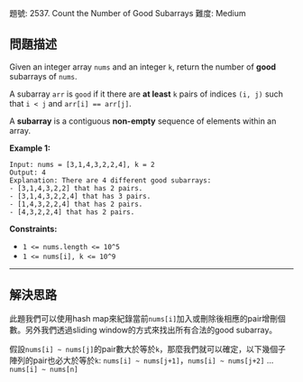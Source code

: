 題號: 2537. Count the Number of Good Subarrays
難度: Medium

## 問題描述
Given an integer array `nums` and an integer `k`, return the number of **good** subarrays of `nums`.

A subarray `arr` is `good` if it there are **at least** `k` pairs of indices `(i, j)` such that `i < j` and `arr[i] == arr[j]`.

A **subarray** is a contiguous **non-empty** sequence of elements within an array.

**Example 1:**
```
Input: nums = [3,1,4,3,2,2,4], k = 2
Output: 4
Explanation: There are 4 different good subarrays:
- [3,1,4,3,2,2] that has 2 pairs.
- [3,1,4,3,2,2,4] that has 3 pairs.
- [1,4,3,2,2,4] that has 2 pairs.
- [4,3,2,2,4] that has 2 pairs.
```

**Constraints:**

- `1 <= nums.length <= 10^5`
- `1 <= nums[i], k <= 10^9`

---
## 解決思路
此題我們可以使用hash map來紀錄當前`nums[i]`加入或刪除後相應的pair增刪個數。另外我們透過sliding window的方式來找出所有合法的good subarray。

假設`nums[i] ~ nums[j]`的pair數大於等於`k`，那麼我們就可以確定，以下幾個子陣列的pair也必大於等於`k`:
`nums[i] ~ nums[j+1]`，`nums[i] ~ nums[j+2]` ... `nums[i] ~ nums[n]`